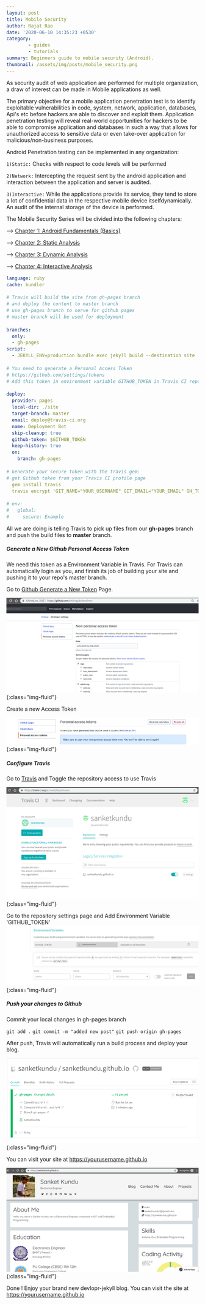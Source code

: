 ```yaml
---
layout: post
title: Mobile Security
author: Rajat Rao
date: '2020-06-10 14:35:23 +0530'
category:
        - guides
        - tutorials
summary: Beginners guide to mobile security (Android).
thumbnail: /assets/img/posts/mobile_security.png
---
```


As security audit of web application are performed for multiple organization, a draw of interest can be made in Mobile applications as well.

The primary objective for a mobile application penetration test is to identify exploitable vulnerabilities in code, system, network, application, databases, Api's etc before hackers are able to discover and exploit them. Application penetration testing will reveal real-world opportunities for hackers to be able to compromise application and databases in such a way that allows for unauthorized access to sensitive data or even take-over application for malicious/non-business purposes.

Android Penetration testing can be implemented in any organization:

`1)Static:` Checks with respect to code levels will be performed

`2)Network:` Intercepting the request sent by the android application and interaction between the application and server is audited.

`3)Interactive:` While the applications provide its service, they tend to store a lot of confidential data in the respective mobile device itselfdynamically. An audit of the internal storage of the device is performed.
	
	
The Mobile Security Series will be divided into the following chapters:


--> <a href="/../chapters/Mobile-chapter-1.md">Chapter 1: Android Fundamentals (Basics)</a>

--> <a href="">Chapter 2: Static Analysis</a>

--> <a href="">Chapter 3: Dynamic Analysis</a>

--> <a href="">Chapter 4: Interactive Analysis</a>

```yml
language: ruby
cache: bundler

# Travis will build the site from gh-pages branch
# and deploy the content to master branch
# use gh-pages branch to serve for github pages
# master branch will be used for deployment

branches:
  only:
  - gh-pages
script:
  - JEKYLL_ENV=production bundle exec jekyll build --destination site

# You need to generate a Personal Access Token
# https://github.com/settings/tokens
# Add this token in environment variable GITHUB_TOKEN in Travis CI repo settings

deploy:
  provider: pages
  local-dir: ./site
  target-branch: master
  email: deploy@travis-ci.org
  name: Deployment Bot
  skip-cleanup: true
  github-token: $GITHUB_TOKEN
  keep-history: true
  on:
    branch: gh-pages

# Generate your secure token with the travis gem:
# get Github token from your Travis CI profile page
  gem install travis
  travis encrypt 'GIT_NAME="YOUR_USERNAME" GIT_EMAIL="YOUR_EMAIL" GH_TOKEN=YOUR_TOKEN' --add env.global --com

# env:
#   global:
#     secure: Example
```

All we are doing is telling Travis to pick up files from our **gh-pages** branch and push the build files to **master** branch.

##### Generate a New Github Personal Access Token

We need this token as a Environment Variable in Travis. For Travis can automatically login as you, and finish its job of building your site and pushing it to your repo's master branch.

Go to [Github Generate a New Token](https://github.com/settings/tokens) Page.

![deploy using travis](/assets/img/posts/d1.png){:class="img-fluid"}

Create a new Access Token

![deploy using travis](/assets/img/posts/d2.png){:class="img-fluid"}


##### Configure Travis

Go to [Travis](https://travis.org) and Toggle the repository access to use Travis

![deploy using travis](/assets/img/posts/d3.png){:class="img-fluid"}

Go to the repository settings page and Add Environment Variable 'GITHUB_TOKEN'
![deploy using travis](/assets/img/posts/d4.png){:class="img-fluid"}

##### Push your changes to Github

Commit your local changes in gh-pages branch

`git add .`
`git commit -m "added new post"`
`git push origin gh-pages`

After push, Travis will automatically run a build process and deploy your blog.

![deploy using travis](/assets/img/posts/d5.png){:class="img-fluid"}

You can visit your site at https://yourusername.github.io

![deploy using travis](/assets/img/posts/d6.png){:class="img-fluid"}

Done ! Enjoy your brand new devlopr-jekyll blog. You can visit the site at https://yourusername.github.io
